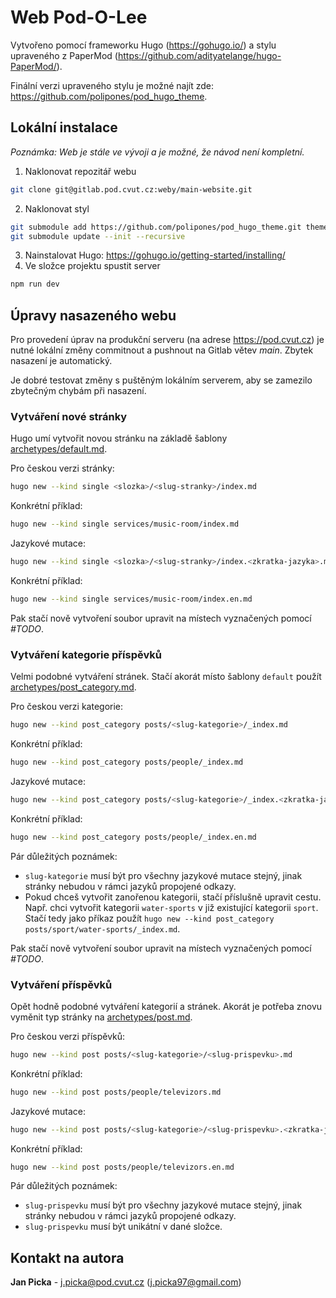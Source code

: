# Web Pod-O-Lee

Vytvořeno pomocí frameworku Hugo (https://gohugo.io/) a stylu upraveného z PaperMod (https://github.com/adityatelange/hugo-PaperMod/).

Finální verzi upraveného stylu je možné najít zde: https://github.com/polipones/pod_hugo_theme.

## Lokální instalace

_Poznámka: Web je stále ve vývoji a je možné, že návod není kompletní._

1. Naklonovat repozitář webu

```bash
git clone git@gitlab.pod.cvut.cz:weby/main-website.git
```

2. Naklonovat styl

```bash
git submodule add https://github.com/polipones/pod_hugo_theme.git themes/POD --depth=1
git submodule update --init --recursive
```

3. Nainstalovat Hugo: https://gohugo.io/getting-started/installing/
4. Ve složce projektu spustit server

```bash
npm run dev
```

## Úpravy nasazeného webu

Pro provedení úprav na produkční serveru (na adrese https://pod.cvut.cz) je nutné lokální změny commitnout a pushnout na Gitlab větev _main_. Zbytek nasazení je automatický.

Je dobré testovat změny s puštěným lokálním serverem, aby se zamezilo zbytečným chybám při nasazení.

### Vytváření nové stránky

Hugo umí vytvořit novou stránku na základě šablony [archetypes/default.md](archetypes/default.md).

Pro českou verzi stránky:

```bash
hugo new --kind single <slozka>/<slug-stranky>/index.md
```

Konkrétní příklad:

```bash
hugo new --kind single services/music-room/index.md
```

Jazykové mutace:

```bash
hugo new --kind single <slozka>/<slug-stranky>/index.<zkratka-jazyka>.md
```

Konkrétní příklad:

```bash
hugo new --kind single services/music-room/index.en.md
```

Pak stačí nově vytvoření soubor upravit na místech vyznačených pomocí _#TODO_.

### Vytváření kategorie příspěvků

Velmi podobné vytváření stránek. Stačí akorát místo šablony `default` použít [archetypes/post_category.md](archetypes/post_category.md).

Pro českou verzi kategorie:

```bash
hugo new --kind post_category posts/<slug-kategorie>/_index.md
```

Konkrétní příklad:

```bash
hugo new --kind post_category posts/people/_index.md
```

Jazykové mutace:

```bash
hugo new --kind post_category posts/<slug-kategorie>/_index.<zkratka-jazyka>.md
```

Konkrétní příklad:

```bash
hugo new --kind post_category posts/people/_index.en.md
```

Pár důležitých poznámek:

- `slug-kategorie` musí být pro všechny jazykové mutace stejný, jinak stránky nebudou v rámci jazyků propojené odkazy.
- Pokud chceš vytvořit zanořenou kategorii, stačí příslušně upravit cestu. Např. chci vytvořit kategorii `water-sports` v již existující kategorii `sport`. Stačí tedy jako příkaz použít `hugo new --kind post_category posts/sport/water-sports/_index.md`.

Pak stačí nově vytvoření soubor upravit na místech vyznačených pomocí _#TODO_.

### Vytváření příspěvků

Opět hodně podobné vytváření kategorií a stránek. Akorát je potřeba znovu vyměnit typ stránky na [archetypes/post.md](archetypes/post.md).

Pro českou verzi příspěvků:

```bash
hugo new --kind post posts/<slug-kategorie>/<slug-prispevku>.md
```

Konkrétní příklad:

```bash
hugo new --kind post posts/people/televizors.md
```

Jazykové mutace:

```bash
hugo new --kind post posts/<slug-kategorie>/<slug-prispevku>.<zkratka-jazyka>.md
```

Konkrétní příklad:

```bash
hugo new --kind post posts/people/televizors.en.md
```

Pár důležitých poznámek:

- `slug-prispevku` musí být pro všechny jazykové mutace stejný, jinak stránky nebudou v rámci jazyků propojené odkazy.
- `slug-prispevku` musí být unikátní v dané složce.

## Kontakt na autora

**Jan Picka** - j.picka@pod.cvut.cz (j.picka97@gmail.com)

